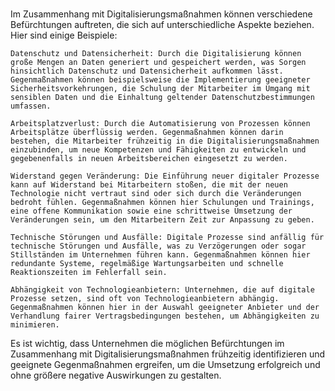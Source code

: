 #

Im Zusammenhang mit Digitalisierungsmaßnahmen können verschiedene Befürchtungen auftreten, die sich auf unterschiedliche Aspekte beziehen. Hier sind einige Beispiele:

    Datenschutz und Datensicherheit: Durch die Digitalisierung können große Mengen an Daten generiert und gespeichert werden, was Sorgen hinsichtlich Datenschutz und Datensicherheit aufkommen lässt. Gegenmaßnahmen können beispielsweise die Implementierung geeigneter Sicherheitsvorkehrungen, die Schulung der Mitarbeiter im Umgang mit sensiblen Daten und die Einhaltung geltender Datenschutzbestimmungen umfassen.

    Arbeitsplatzverlust: Durch die Automatisierung von Prozessen können Arbeitsplätze überflüssig werden. Gegenmaßnahmen können darin bestehen, die Mitarbeiter frühzeitig in die Digitalisierungsmaßnahmen einzubinden, um neue Kompetenzen und Fähigkeiten zu entwickeln und gegebenenfalls in neuen Arbeitsbereichen eingesetzt zu werden.

    Widerstand gegen Veränderung: Die Einführung neuer digitaler Prozesse kann auf Widerstand bei Mitarbeitern stoßen, die mit der neuen Technologie nicht vertraut sind oder sich durch die Veränderungen bedroht fühlen. Gegenmaßnahmen können hier Schulungen und Trainings, eine offene Kommunikation sowie eine schrittweise Umsetzung der Veränderungen sein, um den Mitarbeitern Zeit zur Anpassung zu geben.

    Technische Störungen und Ausfälle: Digitale Prozesse sind anfällig für technische Störungen und Ausfälle, was zu Verzögerungen oder sogar Stillständen im Unternehmen führen kann. Gegenmaßnahmen können hier redundante Systeme, regelmäßige Wartungsarbeiten und schnelle Reaktionszeiten im Fehlerfall sein.

    Abhängigkeit von Technologieanbietern: Unternehmen, die auf digitale Prozesse setzen, sind oft von Technologieanbietern abhängig. Gegenmaßnahmen können hier in der Auswahl geeigneter Anbieter und der Verhandlung fairer Vertragsbedingungen bestehen, um Abhängigkeiten zu minimieren.

Es ist wichtig, dass Unternehmen die möglichen Befürchtungen im Zusammenhang mit Digitalisierungsmaßnahmen frühzeitig identifizieren und geeignete Gegenmaßnahmen ergreifen, um die Umsetzung erfolgreich und ohne größere negative Auswirkungen zu gestalten.
